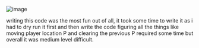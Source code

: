 ![image](https://github.com/user-attachments/assets/b633c3e3-52cd-435c-b0c1-0f6f22cbd72f)

writing this code was the most fun out of all,
it took some time to write it as i had to dry run it first and then write the code
figuring all the things like moving player location P and clearing the previous P required some time
but overall it was medium level difficult.
